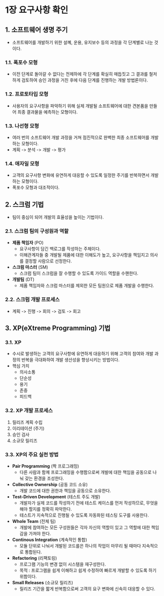 # 1장 요구사항 확인

## 1. 소프트웨어 생명 주기
- 소프트웨어를 개발하기 위한 설꼐, 운용, 유지보수 등의 과정을 각 단계별로 나눈 것이다.

### 1.1. 폭포수 모형
- 이전 단계로 돌아갈 수 없다는 전제하에 각 단계를 확실히 매듭짓고 그 결과를 철저하게 검토하여 승인 과정을 거친 후에 다음 단계를 진행하는 개발 방법론이다.

### 1.2. 프로토타입 모형
- 사용자의 요구사항을 파악하기 위해 실제 개발될 소프트웨어에 대한 견본품을 만들어 최종 결과물을 예측하는 모형이다.

### 1.3. 나선형 모형
- 여러 번의 소프트웨어 개발 과정을 거쳐 점진적으로 완벽한 최종 소프트웨어를 개발하는 모형이다.
- 계획 -> 분석 -> 개발 -> 평가

### 1.4. 애자일 모형
- 고객의 요구사항 변화에 유연하게 대응할 수 있도록 일정한 주기를 반복하면서 개발하는 모형이다.
- 폭포수 모형과 대조적이다.

## 2. 스크럼 기법
- 팀이 중심이 되어 개발의 효율성을 높이는 기법이다.

### 2.1. 스크럼 팀의 구성원과 역할
- **제품 책임자** (PO)
  - 요구사항이 담긴 백로그를 작성하는 주체이다.
  - 이해관계자들 중 개발될 제품에 대한 이해도가 높고, 요구사항을 책임지고 의사를 결정할 사람으로 선정한다.
- **스크럼 마스터** (SM)
  - 스크럼 팀이 스크럼을 잘 수행할 수 있도록 가이드 역할을 수핸한다.
- **개발팀** (DT)
  - 제품 책임자와 스크럼 마스터를 제외한 모든 팀원으로 제품 개발을 수행한다.

### 2.2. 스크럼 개발 프로세스
- 계획 -> 진행 -> 회의 -> 검토 -> 회고


## 3. XP(eXtreme Programming) 기법

### 3.1. XP
- 수시로 발생하는 고객의 요구사항에 유연하게 대응하기 위해 고객의 참여와 개발 과정의 반복을 극대화하여 개발 생산성을 향상시키는 방법이다.
- 핵심 가치
  - 의사소통
  - 단순성
  - 용기
  - 존중
  - 피드백

### 3.2. XP 개발 프로세스
1. 릴리즈 계획 수립
2. 이리테이션 (주기)
3. 승인 검사
4. 소규모 릴리즈

### 3.3. XP의 주요 실천 방법
- **Pair Programming** (짝 프로그래밍)
  - 다른 사람과 함께 프로그래밍을 수행함으로써 개발에 대한 책임을 공동으로 나눠 갖는 환경을 조성한다.
- **Collective Ownership** (공동 코드 소유)
  - 개발 코드에 대한 권한과 책임을 공동으로 소유한다.
- **Test-Driven Development** (테스트 주도 개발)
  - 개발자가 실제 코드를 작성하기 전에 테스트 케이스를 먼저 작성하므로, 무엇을 해야 할지를 정확히 파악한다.
  - 테스트가 지속적으로 진행될 수 있도록 자동화된 테스팅 도구를 사용한다.
- **Whole Team** (전체 팀)
  - 개발에 참여하는 모든 구성원들은 각자 자신의 역할이 있고 그 역할에 대한 책임감을 가져야 한다.
- **Continous Integration** (계속적인 통합)
  - 모듈 단위로 나눠서 개발된 코드를은 하나의 작업이 마무리 될 때마다 지속적으로 통합된다.
- **Refactoring** (리팩토링)
  - 프로그램 기능의 변경 없이 시스템을 재구성한다.
  - 목적 : 프로그램을 쉽게 이해하고 쉽게 수정하여 빠르게 개발할 수 있도록 하기 위함이다.
- **Small Releases** (소규모 릴리즈)
  - 릴리즈 기간을 짧게 반복함으로써 고객의 요구 변화에 신속히 대응할 수 있다.